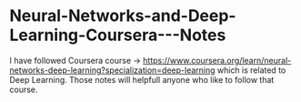 # Neural-Networks-and-Deep-Learning-Coursera---Notes

I have followed Coursera course -> https://www.coursera.org/learn/neural-networks-deep-learning?specialization=deep-learning which is related to Deep Learning. Those notes will helpfull anyone who like to follow that course.
